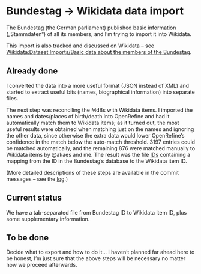 # Bundestag → Wikidata data import

The Bundestag (the German parliament) published basic information („Stammdaten“) of all its members,
and I’m trying to import it into Wikidata.

This import is also tracked and discussed on Wikidata –
see [Wikidata:Dataset Imports/Basic data about the members of the Bundestag](https://www.wikidata.org/wiki/Wikidata:Dataset_Imports/Basic_data_about_the_members_of_the_Bundestag).

## Already done

I converted the data into a more useful format (JSON instead of XML)
and started to extract useful bits (names, biographical information)
into separate files.

The next step was reconciling the MdBs with Wikidata items.
I imported the names and dates/places of birth/death into OpenRefine
and had it automatically match them to Wikidata items;
as it turned out, the most useful results were obtained when matching just on the names and ignoring the other data,
since otherwise the extra data would lower OpenRefine’s confidence in the match below the auto-match threshold.
3197 entries could be matched automatically,
and the remaining 876 were matched manually to Wikidata items by @akaes and me.
The result was the file [IDs](IDs) containing a mapping from the ID in the Bundestag’s database to the Wikidata item ID.

(More detailed descriptions of these steps are available in the commit messages –
see the [log](../../commits).)

## Current status

We have a tab-separated file from Bundestag ID to Wikidata item ID, plus some supplementary information.

## To be done

Decide what to export and how to do it…
I haven’t planned far ahead here to be honest,
I’m just sure that the above steps will be necessary no matter how we proceed afterwards.
